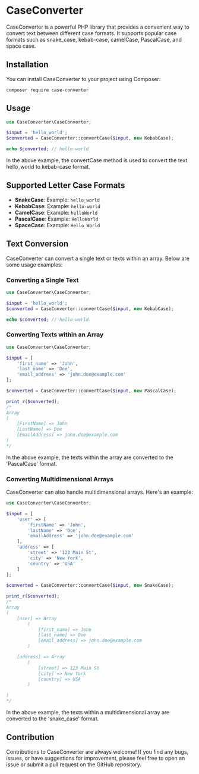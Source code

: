 # CaseConverter

CaseConverter is a powerful PHP library that provides a convenient way to convert text between different case formats. It supports popular case formats such as snake_case, kebab-case, camelCase, PascalCase, and space case.

## Installation

You can install CaseConverter to your project using Composer:

```shell
composer require case-converter
```

## Usage

```php
use CaseConverter\CaseConverter;

$input = 'hello_world';
$converted = CaseConverter::convertCase($input, new KebabCase);

echo $converted; // hello-world
```

In the above example, the convertCase method is used to convert the text hello_world to kebab-case format.

## Supported Letter Case Formats

- **SnakeCase**: Example: `hello_world`
- **KebabCase**: Example: `hello-world`
- **CamelCase**: Example: `helloWorld`
- **PascalCase**: Example: `HelloWorld`
- **SpaceCase**: Example: `Hello World`

## Text Conversion

CaseConverter can convert a single text or texts within an array. Below are some usage examples:

### Converting a Single Text

```php
use CaseConverter\CaseConverter;

$input = 'hello_world';
$converted = CaseConverter::convertCase($input, new KebabCase);

echo $converted; // hello-world
```

### Converting Texts within an Array

```php
use CaseConverter\CaseConverter;

$input = [
    'first_name' => 'John',
    'last_name' => 'Doe',
    'email_address' => 'john.doe@example.com'
];

$converted = CaseConverter::convertCase($input, new PascalCase);

print_r($converted);
/*
Array
(
    [FirstName] => John
    [LastName] => Doe
    [EmailAddress] => john.doe@example.com
)
*/
```
In the above example, the texts within the array are converted to the 'PascalCase' format.

### Converting Multidimensional Arrays

CaseConverter can also handle multidimensional arrays. Here's an example:

```php
use CaseConverter\CaseConverter;

$input = [
    'user' => [
        'firstName' => 'John',
        'lastName' => 'Doe',
        'emailAddress' => 'john.doe@example.com'
    ],
    'address' => [
        'street' => '123 Main St',
        'city' => 'New York',
        'country' => 'USA'
    ]
];

$converted = CaseConverter::convertCase($input, new SnakeCase);

print_r($converted);
/*
Array
(
    [user] => Array
        (
            [first_name] => John
            [last_name] => Doe
            [email_address] => john.doe@example.com
        )

    [address] => Array
        (
            [street] => 123 Main St
            [city] => New York
            [country] => USA
        )

)
*/
```
In the above example, the texts within a multidimensional array are converted to the 'snake_case' format.

## Contribution

Contributions to CaseConverter are always welcome! If you find any bugs, issues, or have suggestions for improvement, please feel free to open an issue or submit a pull request on the GitHub repository.